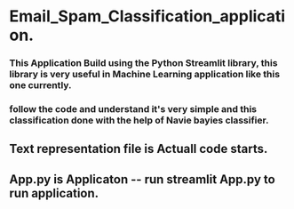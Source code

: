 # Email_Spam_Classification_application.

### This Application Build using the Python Streamlit library, this library is very useful in Machine Learning application like this one currently.
### follow the code and understand it's very simple and this classification done with the help of Navie bayies classifier.
## Text representation file is Actuall code starts.
## App.py is Applicaton -- run streamlit App.py to run application.
